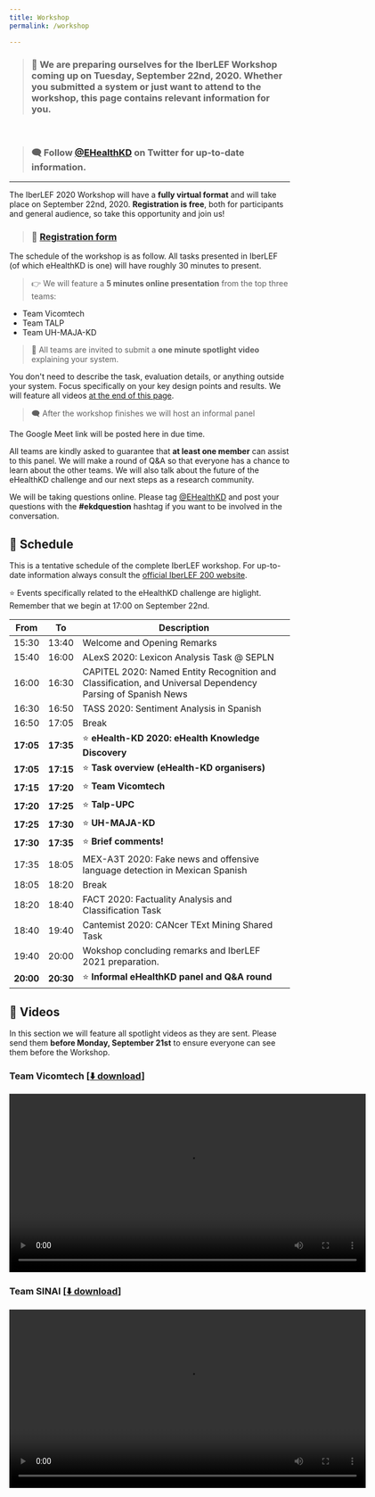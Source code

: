 ```yaml
---
title: Workshop
permalink: /workshop

---
```


> ### 📆 We are preparing ourselves for the IberLEF Workshop coming up on **Tuesday, September 22nd, 2020**. Whether you submitted a system or just want to attend to the workshop, this page contains relevant information for you.

<br>

> ### 🗨️ Follow [@EHealthKD](https://twitter.com/EhealthKd) on Twitter for up-to-date information. 

---

The IberLEF 2020 Workshop will have a **fully virtual format** and will take place on September 22nd, 2020. **Registration is free**, both for participants and general audience, so take this opportunity and join us!

> ### 🔑 [Registration form](https://forms.gle/8cfE8kAKcLsy3Eec8)

The schedule of the workshop is as follow. All tasks presented in IberLEF (of which eHealthKD is one) will have roughly 30 minutes to present. 

> 👉 We will feature a **5 minutes online presentation** from the top three teams:
* Team Vicomtech
* Team TALP
* Team UH-MAJA-KD

> 🎥 All teams are invited to submit a **one minute spotlight video** explaining your system. 

You don't need to describe the task, evaluation details, or anything outside your system. Focus specifically on your key design points and results. We will feature all videos [at the end of this page](#videos).

> 🗨️ After the workshop finishes we will host an informal panel

The Google Meet link will be posted here in due time.

All teams are kindly asked to guarantee that **at least one member** can assist to this panel. 
We will make a round of Q&A so that everyone has a chance to learn about the other teams.
We will also talk about the future of the eHealthKD challenge and our next steps as a research community.

We will be taking questions online. Please tag [@EHealthKD](https://twitter.com/EHealthKD) and post your questions with the **#ekdquestion** hashtag if you want to be involved in the conversation.

## 📆 Schedule

This is a tentative schedule of the complete IberLEF workshop. For up-to-date information always consult the [official IberLEF 200 website](https://sites.google.com/view/iberlef2020/workshop).

⭐ Events specifically related to the eHealthKD challenge are higlight.
Remember that we begin at 17:00 on September 22nd.

| **From** | **To** | **Description** |
|--|--|--|
|15:30 | 13:40 | Welcome and Opening Remarks
|15:40 | 16:00 | ALexS 2020: Lexicon Analysis Task @ SEPLN
|16:00 | 16:30 | CAPITEL 2020: Named Entity Recognition and Classification, and Universal Dependency Parsing of Spanish News
|16:30 | 16:50 | TASS 2020: Sentiment Analysis in Spanish
|16:50 | 17:05 | Break
|**17:05** | **17:35** | ⭐ **eHealth-KD 2020: eHealth Knowledge Discovery**
|**17:05** | **17:15** | ⭐ **Task overview (eHealth-KD organisers)**
|**17:15** | **17:20** | ⭐ **Team Vicomtech**
|**17:20** | **17:25** | ⭐ **Talp-UPC**
|**17:25** | **17:30** | ⭐ **UH-MAJA-KD**
|**17:30** | **17:35** | ⭐ **Brief comments!**
|17:35 | 18:05 | MEX-A3T 2020: Fake news and offensive language detection in Mexican Spanish
|18:05 | 18:20 | Break
|18:20 | 18:40 | FACT 2020: Factuality Analysis and Classification Task
|18:40 | 19:40 | Cantemist 2020: CANcer TExt Mining Shared Task 
|19:40 | 20:00 | Wokshop concluding remarks and IberLEF 2021 preparation.
|**20:00** | **20:30** | ⭐ **Informal eHealthKD panel and Q&A round**

## 🎥 Videos

In this section we will feature all spotlight videos as they are sent. Please send them **before Monday, September 21st** to ensure everyone can see them before the Workshop.

### **Team Vicomtech** [[⬇️ download](./videos/Vicomtech.mp4)]

<video src="./videos/Vicomtech.mp4" width="640px" controls></video>

### **Team SINAI** [[⬇️ download](./videos/SINAI.mp4)]

<video src="./videos/SINAI.mp4" width="640px" controls></video>
